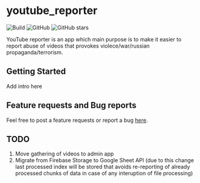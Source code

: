 # youtube_reporter

![Build](https://github.com/march-dev/youtube_reporter/workflows/build/badge.svg)
![GitHub](https://img.shields.io/github/license/march-dev/youtube_reporter)
![GitHub stars](https://img.shields.io/github/stars/march-dev/youtube_reporter?style=social)

YouTube reporter is an app which main purpose is to make it easier to report abuse of videos that provokes violece/war/russian propaganda/terrorism.

## Getting Started

Add intro here

## Feature requests and Bug reports

Feel free to post a feature requests or report a bug [here](https://github.com/march-dev/youtube_reporter/issues).

## TODO

1. Move gathering of videos to admin app
2. Migrate from Firebase Storage to Google Sheet API (due to this change last processed index will be stored that avoids re-reporting of already processed chunks of data in case of any interuption of file processing)